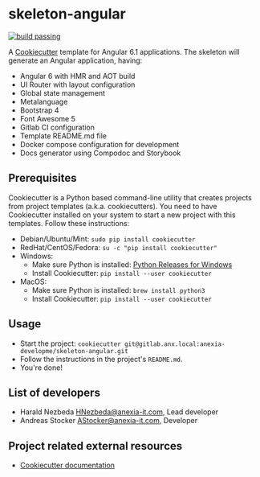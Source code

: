 # skeleton-angular

[![build passing](https://gitlab.anx.local/anexia-developme/skeleton-angular/badges/master/build.svg)](https://gitlab.anx.local/anexia-developme/skeleton-angular/builds)

A [Cookiecutter](https://cookiecutter.readthedocs.io/en/latest/) template for Angular 6.1 applications. The skeleton will generate an Angular application, having:
* Angular 6 with HMR and AOT build
* UI Router with layout configuration
* Global state management
* Metalanguage
* Bootstrap 4
* Font Awesome 5
* Gitlab CI configuration
* Template README.md file
* Docker compose configuration for development
* Docs generator using Compodoc and Storybook

## Prerequisites

Cookiecutter is a Python based command-line utility that creates projects from project templates (a.k.a. cookiecutters).
You need to have Cookiecutter installed on your system to start a new project with this templates. Follow these
instructions:

* Debian/Ubuntu/Mint: `sudo pip install cookiecutter`
* RedHat/CentOS/Fedora: `su -c "pip install cookiecutter"`
* Windows:
  * Make sure Python is installed: [Python Releases for Windows](https://www.python.org/downloads/windows/)
  * Install Cookiecutter: `pip install --user cookiecutter`
* MacOS:
  * Make sure Python is installed: `brew install python3`
  * Install Cookiecutter: `pip install --user cookiecutter`

## Usage

* Start the project: `cookiecutter git@gitlab.anx.local:anexia-developme/skeleton-angular.git`
* Follow the instructions in the project's `README.md`.
* You're done!

## List of developers

* Harald Nezbeda <HNezbeda@anexia-it.com>, Lead developer
* Andreas Stocker <AStocker@anexia-it.com>, Developer

## Project related external resources

* [Cookiecutter documentation](https://cookiecutter.readthedocs.io/en/latest/)